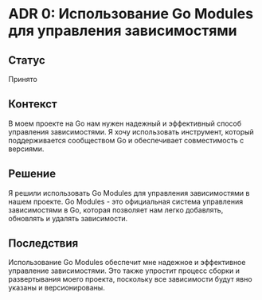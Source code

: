 # ADR 0: Использование Go Modules для управления зависимостями

## Статус
Принято

## Контекст
В моем проекте на Go нам нужен надежный и эффективный способ управления зависимостями. Я хочу использовать инструмент, который поддерживается сообществом Go и обеспечивает совместимость с версиями.

## Решение
Я решили использовать Go Modules для управления зависимостями в нашем проекте. Go Modules - это официальная система управления зависимостями в Go, которая позволяет нам легко добавлять, обновлять и удалять зависимости.

## Последствия
Использование Go Modules обеспечит мне надежное и эффективное управление зависимостями. Это также упростит процесс сборки и развертывания моего проекта, поскольку все зависимости будут явно указаны и версионированы.